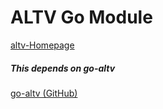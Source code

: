 # ALTV Go Module

[altv-Homepage](https://altv.mp/)

##### This depends on go-altv
[go-altv (GitHub)](https://github.com/immali/go-altv)
